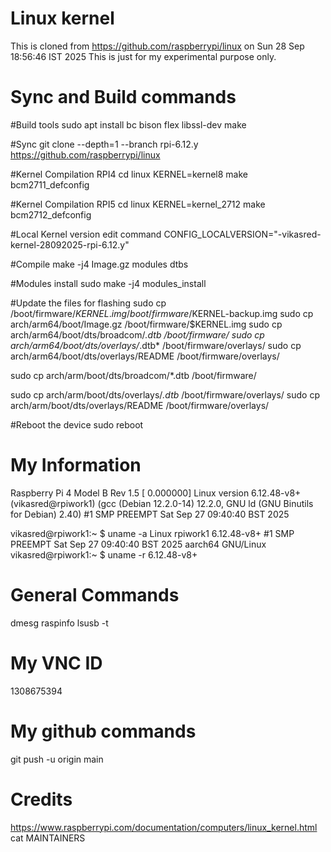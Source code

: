 
Linux kernel
============

This is cloned from https://github.com/raspberrypi/linux on Sun 28 Sep 18:56:46 IST 2025
This is just for my experimental purpose only.


Sync and Build commands
======================

#Build tools
sudo apt install bc bison flex libssl-dev make 

#Sync
git clone --depth=1 --branch rpi-6.12.y https://github.com/raspberrypi/linux 

#Kernel Compilation RPI4
cd linux 
KERNEL=kernel8 
make bcm2711_defconfig 

#Kernel Compilation RPI5
cd linux
KERNEL=kernel_2712
make bcm2712_defconfig

#Local Kernel version edit command
CONFIG_LOCALVERSION="-vikasred-kernel-28092025-rpi-6.12.y" 

#Compile
make -j4 Image.gz modules dtbs 

#Modules install
sudo make -j4 modules_install 

#Update the files for flashing 
sudo cp /boot/firmware/$KERNEL.img /boot/firmware/$KERNEL-backup.img 
sudo cp arch/arm64/boot/Image.gz /boot/firmware/$KERNEL.img 
sudo cp arch/arm64/boot/dts/broadcom/*.dtb /boot/firmware/ 
sudo cp arch/arm64/boot/dts/overlays/*.dtb* /boot/firmware/overlays/ 
sudo cp arch/arm64/boot/dts/overlays/README /boot/firmware/overlays/ 

sudo cp arch/arm/boot/dts/broadcom/*.dtb /boot/firmware/ 

sudo cp arch/arm/boot/dts/overlays/*.dtb* /boot/firmware/overlays/ 
sudo cp arch/arm/boot/dts/overlays/README /boot/firmware/overlays/ 

#Reboot the device
sudo reboot 



My Information
==============

Raspberry Pi 4 Model B Rev 1.5
[    0.000000] Linux version 6.12.48-v8+ (vikasred@rpiwork1) (gcc (Debian 12.2.0-14) 12.2.0, GNU ld (GNU Binutils for Debian) 2.40) #1 SMP PREEMPT Sat Sep 27 09:40:40 BST 2025

vikasred@rpiwork1:~ $ uname -a
Linux rpiwork1 6.12.48-v8+ #1 SMP PREEMPT Sat Sep 27 09:40:40 BST 2025 aarch64 GNU/Linux
vikasred@rpiwork1:~ $ uname -r
6.12.48-v8+



General Commands
================

dmesg
raspinfo
lsusb -t



My VNC ID
=========
1308675394


My github commands
==================
git push -u origin main


Credits
=======

https://www.raspberrypi.com/documentation/computers/linux_kernel.html
cat MAINTAINERS


